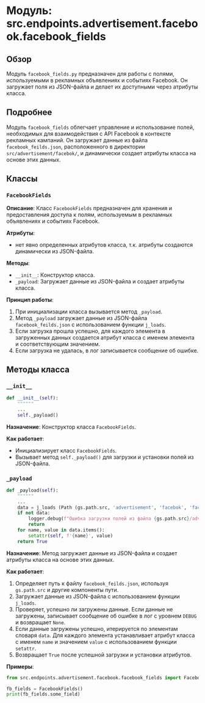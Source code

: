 # Модуль: src.endpoints.advertisement.facebook.facebook_fields

## Обзор

Модуль `facebook_fields.py` предназначен для работы с полями, используемыми в рекламных объявлениях и событиях Facebook. Он загружает поля из JSON-файла и делает их доступными через атрибуты класса.

## Подробнее

Модуль `facebook_fields` облегчает управление и использование полей, необходимых для взаимодействия с API Facebook в контексте рекламных кампаний. Он загружает данные из файла `facebook_feilds.json`, расположенного в директории `src/advertisement/facebok/`, и динамически создает атрибуты класса на основе этих данных.

## Классы

### `FacebookFields`

**Описание**: Класс `FacebookFields` предназначен для хранения и предоставления доступа к полям, используемым в рекламных объявлениях и событиях Facebook.

**Атрибуты**:
- нет явно определенных атрибутов класса, т.к. атрибуты создаются динамически из JSON-файла.

**Методы**:
- `__init__`: Конструктор класса.
- `_payload`: Загружает данные из JSON-файла и создает атрибуты класса.

**Принцип работы**:
1. При инициализации класса вызывается метод `_payload`.
2. Метод `_payload` загружает данные из JSON-файла `facebook_feilds.json` с использованием функции `j_loads`.
3. Если загрузка прошла успешно, для каждого элемента в загруженных данных создается атрибут класса с именем элемента и соответствующим значением.
4. Если загрузка не удалась, в лог записывается сообщение об ошибке.

## Методы класса

### `__init__`

```python
def __init__(self):
    """"""
    ...
    self._payload()
```

**Назначение**: Конструктор класса `FacebookFields`.

**Как работает**:
- Инициализирует класс `FacebookFields`.
- Вызывает метод `self._payload()` для загрузки и установки полей из JSON-файла.

### `_payload`

```python
def _payload(self):
    """"""
    ...
    data = j_loads (Path (gs.path.src, 'advertisement', 'facebok', 'facebook_feilds.json'))
    if not data:
        logger.debug(f"Ошибка загрузки полей из файла {gs.path.src}/advertisement/facebok/facebook_feilds.json")
        return 
    for name, value in data.items():
        setattr(self, f'{name}', value)
    return True
```

**Назначение**: Метод загружает данные из JSON-файла и создает атрибуты класса на основе этих данных.

**Как работает**:
1. Определяет путь к файлу `facebook_feilds.json`, используя `gs.path.src` и другие компоненты пути.
2. Загружает данные из JSON-файла с использованием функции `j_loads`.
3. Проверяет, успешно ли загружены данные. Если данные не загружены, записывает сообщение об ошибке в лог с уровнем `DEBUG` и возвращает `None`.
4. Если данные загружены успешно, итерируется по элементам словаря `data`. Для каждого элемента устанавливает атрибут класса с именем `name` и значением `value` с использованием функции `setattr`.
5. Возвращает `True` после успешной загрузки и установки атрибутов.

**Примеры**:
```python
from src.endpoints.advertisement.facebook.facebook_fields import FacebookFields

fb_fields = FacebookFields()
print(fb_fields.some_field)
```